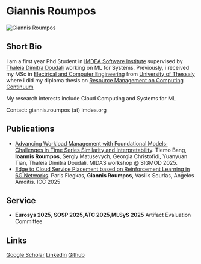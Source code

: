 # Giannis Roumpos

![Giannis Roumpos](https://iroumpos.github.io/index_picture_new.jpg)

## Short Bio 

I am a first year Phd Student in [IMDEA Software Institute](https://software.imdea.org/) supervised by [Thaleia Dimitra Doudali](https://thaleia-dimitradoudali.github.io/) working on ML for Systems.
Previously, i received my MSc in [Electrical and Computer Engineering](https://www.e-ce.uth.gr/) from [University of Thessaly](https://www.uth.gr/en) where i did my diploma thesis on [Resource Management on Computing Continuum]()

My research interests include Cloud Computing and Systems for ML

Contact: giannis.roumpos (at) imdea.org



## Publications

* [Advancing Workload Management with Foundational Models: Challenges in Time Series Similarity and Interpretability](https://dl.acm.org/doi/pdf/10.1145/3737412.3743491). Tiemo Bang, **Ioannis Roumpos**, Sergiy Matusevych, Georgia Christofidi, Yuanyuan Tian,  Thaleia Dimitra Doudali. MIDAS workshop @ SIGMOD 2025.
* [Edge to Cloud Service Placement based on Reinforcement Learning in 6G Networks](). Paris Flegkas, **Giannis Roumpos**, Vasilis Sourlas, Angelos Amditis. ICC 2025



## Service 

* **Eurosys 2025**, **SOSP 2025**,**ATC 2025**,**MLSyS 2025** Artifact Evaluation Committee


## Links
[Google Scholar](https://scholar.google.com/citations?user=_X8TkssAAAAJ&hl=en)
[Linkedin](https://www.linkedin.com/in/giannis-roumpos-28a607198/)
[Github](https://github.com/iroumpos/)

